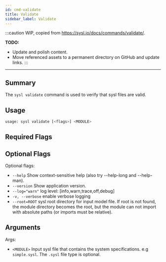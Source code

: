 ```yaml
---
id: cmd-validate
title: Validate
sidebar_label: Validate
---
```


:::caution
WIP, copied from https://sysl.io/docs/commands/validate/.

**TODO:**
* Update and polish content.
* Move referenced assets to a permanent directory on GitHub and update links.
:::

---

## Summary

The `sysl validate` command is used to verify that sysl files are valid.

## Usage

```bash
usage: sysl validate [<flags>] <MODULE>
```

## Required Flags

## Optional Flags

Optional flags:

- `--help` Show context-sensitive help (also try --help-long and --help-man).
- `--version` Show application version.
- `--log="warn"` log level: [info,warn,trace,off,debug]
- `-v, --verbose` enable verbose logging
- `--root=ROOT` sysl root directory for input model file. If root is not found, the module directory becomes the
  root, but the module can not import with absolute paths (or imports must be relative).

## Arguments

Args:

- `<MODULE>` Input sysl file that contains the system specifications. e.g `simple.sysl`. The `.sysl` file type is optional.
